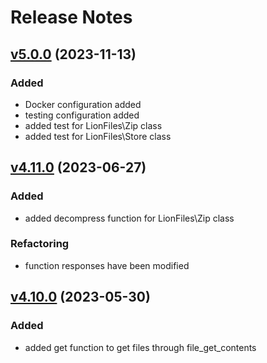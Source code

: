 # Release Notes

## [v5.0.0](https://github.com/lion-packages/files/compare/v4.11.0...v5.0.0) (2023-11-13)

### Added
- Docker configuration added
- testing configuration added
- added test for LionFiles\Zip class
- added test for LionFiles\Store class

## [v4.11.0](https://github.com/lion-packages/files/compare/v4.10.0...v4.11.0) (2023-06-27)

### Added
- added decompress function for LionFiles\Zip class

### Refactoring
- function responses have been modified

## [v4.10.0](https://github.com/lion-packages/files/compare/v4.9.0...v4.10.0) (2023-05-30)

### Added
- added get function to get files through file_get_contents
